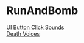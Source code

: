 # RunAndBomb
[UI Button Click Sounds](https://ellr.itch.io/universal-ui-soundpack?download)  
[Death Voices](https://dillonbecker.itch.io/sdap)
